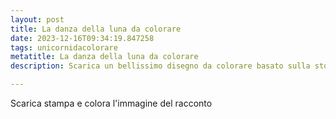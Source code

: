 ```yaml
---
layout: post
title: La danza della luna da colorare
date: 2023-12-16T09:34:19.847258
tags: unicornidacolorare
metatitle: La danza della luna da colorare
description: Scarica un bellissimo disegno da colorare basato sulla storia La danza della luna

---
```

Scarica stampa e colora l'immagine del racconto
        